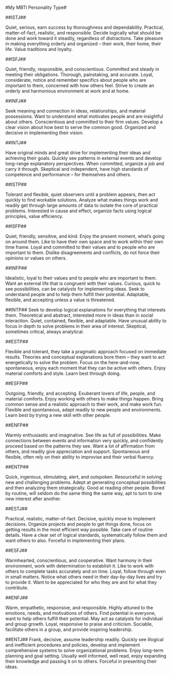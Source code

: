 #My MBTI Personality Type#

##ISTJ##

Quiet, serious, earn success by thoroughness and dependability. Practical, matter-of-fact, realistic, and responsible. Decide logically what should be done and work toward it steadily, regardless of distractions. Take pleasure in making everything orderly and organized – their work, their home, their life. Value traditions and loyalty.

##ISFJ##

Quiet, friendly, responsible, and conscientious. Committed and steady in meeting their obligations. Thorough, painstaking, and accurate. Loyal, considerate, notice and remember specifics about people who are important to them, concerned with how others feel. Strive to create an orderly and harmonious environment at work and at home.

##INFJ##

Seek meaning and connection in ideas, relationships, and material possessions. Want to understand what motivates people and are insightful about others. Conscientious and committed to their firm values. Develop a clear vision about how best to serve the common good. Organized and decisive in implementing their vision.

##INTJ##

Have original minds and great drive for implementing their ideas and achieving their goals. Quickly see patterns in external events and develop long-range explanatory perspectives. When committed, organize a job and carry it through. Skeptical and independent, have high standards of competence and performance – for themselves and others.

##ISTP##

Tolerant and flexible, quiet observers until a problem appears, then act quickly to find workable solutions. Analyze what makes things work and readily get through large amounts of data to isolate the core of practical problems. Interested in cause and effect, organize facts using logical principles, value efficiency.

##ISFP##

Quiet, friendly, sensitive, and kind. Enjoy the present moment, what’s going on around them. Like to have their own space and to work within their own time frame. Loyal and committed to their values and to people who are important to them. Dislike disagreements and conflicts, do not force their opinions or values on others.

##INFP##

Idealistic, loyal to their values and to people who are important to them. Want an external life that is congruent with their values. Curious, quick to see possibilities, can be catalysts for implementing ideas. Seek to understand people and to help them fulfill their potential. Adaptable, flexible, and accepting unless a value is threatened.

##INTP##
Seek to develop logical explanations for everything that interests them. Theoretical and abstract, interested more in ideas than in social interaction. Quiet, contained, flexible, and adaptable. Have unusual ability to focus in depth to solve problems in their area of interest. Skeptical, sometimes critical, always analytical.

##ESTP##

Flexible and tolerant, they take a pragmatic approach focused on immediate results. Theories and conceptual explanations bore them – they want to act energetically to solve the problem. Focus on the here-and-now, spontaneous, enjoy each moment that they can be active with others. Enjoy material comforts and style. Learn best through doing.

##ESFP##

Outgoing, friendly, and accepting. Exuberant lovers of life, people, and material comforts. Enjoy working with others to make things happen. Bring common sense and a realistic approach to their work, and make work fun. Flexible and spontaneous, adapt readily to new people and environments. Learn best by trying a new skill with other people.

##ENFP##

Warmly enthusiastic and imaginative. See life as full of possibilities. Make connections between events and information very quickly, and confidently proceed based on the patterns they see. Want a lot of affirmation from others, and readily give appreciation and support. Spontaneous and flexible, often rely on their ability to improvise and their verbal fluency.

##ENTP##

Quick, ingenious, stimulating, alert, and outspoken. Resourceful in solving new and challenging problems. Adept at generating conceptual possibilities and then analyzing them strategically. Good at reading other people. Bored by routine, will seldom do the same thing the same way, apt to turn to one new interest after another.

##ESTJ##

Practical, realistic, matter-of-fact. Decisive, quickly move to implement decisions. Organize projects and people to get things done, focus on getting results in the most efficient way possible. Take care of routine details. Have a clear set of logical standards, systematically follow them and want others to also. Forceful in implementing their plans.

##ESFJ##

Warmhearted, conscientious, and cooperative. Want harmony in their environment, work with determination to establish it. Like to work with others to complete tasks accurately and on time. Loyal, follow through even in small matters. Notice what others need in their day-by-day lives and try to provide it. Want to be appreciated for who they are and for what they contribute.

##ENFJ##

Warm, empathetic, responsive, and responsible. Highly attuned to the emotions, needs, and motivations of others. Find potential in everyone, want to help others fulfill their potential. May act as catalysts for individual and group growth. Loyal, responsive to praise and criticism. Sociable, facilitate others in a group, and provide inspiring leadership.

##ENTJ##
Frank, decisive, assume leadership readily. Quickly see illogical and inefficient procedures and policies, develop and implement comprehensive systems to solve organizational problems. Enjoy long-term planning and goal setting. Usually well informed, well read, enjoy expanding their knowledge and passing it on to others. Forceful in presenting their ideas.

